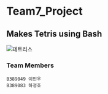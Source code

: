 # Team7_Project


## Makes Tetris using Bash
![테트리스](./Desktop/테트리스.[png)
### Team Members
	B389049 이민우
	B389083 하정호

